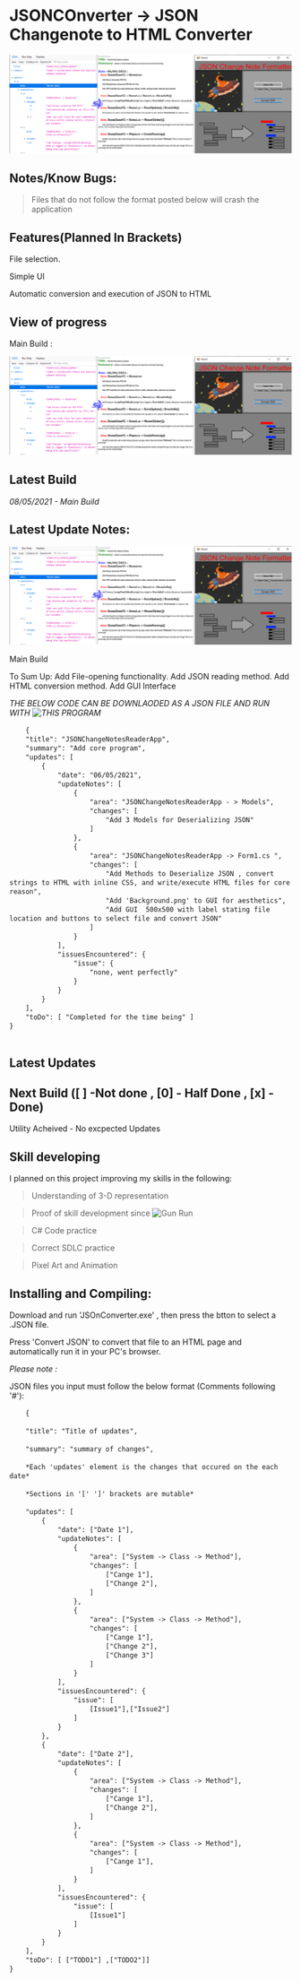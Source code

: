 # JSONCOnverter -> JSON Changenote to HTML Converter

![JSONCOnverter](SalesPitch.PNG)

## Notes/Know Bugs:

> Files that do not follow the format posted below will crash the application

## Features(Planned In Brackets)

File selection.

Simple UI

Automatic conversion and execution of JSON to HTML

## View of progress

Main Build : 

![JSONCOnverter](SalesPitch.PNG)


## Latest Build

*08/05/2021 - Main Build*

## Latest Update Notes:

![JSONCOnverter](SalesPitch.PNG)

Main Build


To Sum Up:
	Add File-opening functionality.
	Add JSON reading method.
	Add HTML conversion method.
	Add GUI Interface

*THE BELOW CODE CAN BE DOWNLAODED AS A JSON FILE AND RUN WITH ![THIS PROGRAM](https://github.com/StarshipladDev/JSONConverter)*

```
	{
	"title": "JSONChangeNotesReaderApp",
	"summary": "Add core program",
	"updates": [
		{
			"date": "06/05/2021",
			"updateNotes": [
				{
					"area": "JSONChangeNotesReaderApp - > Models",
					"changes": [
						"Add 3 Models for Deserializing JSON"
					]
				},
				{
					"area": "JSONChangeNotesReaderApp -> Form1.cs ",
					"changes": [
						"Add Methods to Deserialize JSON , convert strings to HTML with inline CSS, and write/execute HTML files for core reason",
						"Add 'Background.png' to GUI for aesthetics",
						"Add GUI  500x500 with label stating file location and buttons to select file and convert JSON"
					]
				}
			],
			"issuesEncountered": {
				"issue": {
					"none, went perfectly"
				}
			}
		}
	],
	"toDo": [ "Completed for the time being" ]
}
	
```

## Latest Updates

## Next Build ([ ] -Not done , [0] - Half Done , [x] - Done)

Utility Acheived - No excpected Updates


## Skill developing

I planned on this project improving my skills in the following:

>Understanding of 3-D representation

>Proof of skill development since ![Gun Run](https://github.com/StarshipladDev/GunRun)

>C# Code practice

>Correct SDLC practice

>Pixel Art and Animation

## Installing and Compiling:

Download and run 'JSOnConverter.exe' , then press the btton to select a .JSON file.

Press 'Convert JSON' to convert that file to an HTML page and automatically run it in your PC's browser.

*Please note :*

JSON files you input must follow the below format (Comments following '#'):

```
	{
		
	"title": "Title of updates",
	
	"summary": "summary of changes",
	
	*Each 'updates' element is the changes that occured on the each date*
	
	*Sections in '[' ']' brackets are mutable*
	
	"updates": [
		{
			"date": ["Date 1"],
			"updateNotes": [
				{
					"area": ["System -> Class -> Method"],
					"changes": [
						["Cange 1"],
						["Change 2"],
					]
				},
				{
					"area": ["System -> Class -> Method"],
					"changes": [
						["Cange 1"],
						["Change 2"],
						["Change 3"]
					]
				}
			],
			"issuesEncountered": {
				"issue": [
					[Issue1"],["Issue2"]
				]
			}
		},
		{
			"date": ["Date 2"],
			"updateNotes": [
				{
					"area": ["System -> Class -> Method"],
					"changes": [
						["Cange 1"],
						["Change 2"],
					]
				},
				{
					"area": ["System -> Class -> Method"],
					"changes": [
						["Cange 1"],
					]
				}
			],
			"issuesEncountered": {
				"issue": [
					[Issue1"]
				]
			}
		}
	],
	"toDo": [ ["TODO1"] ,["TODO2"]]
}
	
```



